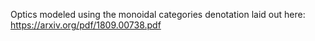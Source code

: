 Optics modeled using the monoidal categories denotation laid out here: https://arxiv.org/pdf/1809.00738.pdf
